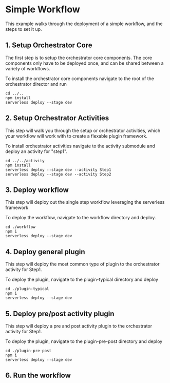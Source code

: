 # Simple Workflow

This example walks through the deployment of a simple workflow, and the steps to set it up.

## 1. Setup Orchestrator Core
The first step is to setup the orchestrator core components.  The core components only have to be deployed once, and can be shared between a variety of workflows.

To install the orchestrator core components navigate to the root of the orchestrator director and run

``` !bash
cd ../..
npm install
serverless deploy --stage dev
```

## 2. Setup Orchestrator Activities
This step will walk you through the setup or orchestrator activities, which your workflow will work with to create a flexable plugin framework.

To install orchestrator activities navigate to the activity submodule and deploy an activity for "step1".

``` !bash
cd ../../activity
npm install
serverless deploy --stage dev --activity Step1
serverless deploy --stage dev --activity Step2
```

## 3. Deploy workflow
This step will deploy out the single step workflow leveraging the serverless framework

To deploy the workflow, navigate to the workflow directory and deploy.
``` !bash
cd ./workflow
npm i
serverless deploy --stage dev
```

## 4. Deploy general plugin
This step will deploy the most common type of plugin to the orchestrator activity for Step1.

To deploy the plugin, navigate to the plugin-typical directory and deploy
``` !bash
cd ./plugin-typical
npm i
serverless deploy --stage dev
```

## 5. Deploy pre/post activity plugin
This step will deploy a pre and post activity plugin to the orchestrator activity for Step1.

To deploy the plugin, navigate to the plugin-pre-post directory and deploy
``` !bash
cd ./plugin-pre-post
npm i
serverless deploy --stage dev
```

## 6. Run the workflow
